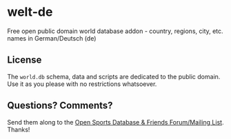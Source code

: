 # welt-de

Free open public domain world database addon - country, regions, city, etc. names in German/Deutsch (de)




## License

The `world.db` schema, data and scripts are dedicated to the public domain.
Use it as you please with no restrictions whatsoever.

## Questions? Comments?

Send them along to the [Open Sports Database & Friends Forum/Mailing List](http://groups.google.com/group/opensport).
Thanks!